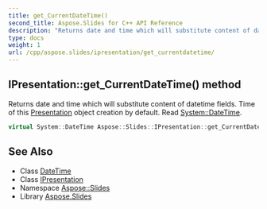 ```yaml
---
title: get_CurrentDateTime()
second_title: Aspose.Slides for C++ API Reference
description: "Returns date and time which will substitute content of datetime fields. Time of this Presentation object creation by default. Read System::DateTime."
type: docs
weight: 1
url: /cpp/aspose.slides/ipresentation/get_currentdatetime/
---
```

## IPresentation::get_CurrentDateTime() method


Returns date and time which will substitute content of datetime fields. Time of this [Presentation](../../presentation/) object creation by default. Read [System::DateTime](../../../system/datetime/).

```cpp
virtual System::DateTime Aspose::Slides::IPresentation::get_CurrentDateTime()=0
```

## See Also

* Class [DateTime](../../system/datetime/)
* Class [IPresentation](./)
* Namespace [Aspose::Slides](../)
* Library [Aspose.Slides](../../)